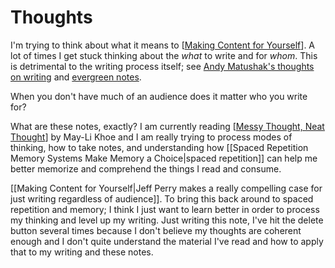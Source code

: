 # Thoughts

I'm trying to think about what it means to [[Making Content for Yourself]]. A lot of times I get stuck thinking about the *what* to write and for *whom*. This is detrimental to the writing process itself; see [Andy Matushak's thoughts on writing](https://notes.andymatuschak.org/About_these_notes?stackedNotes=z4SDCZQeRo4xFEQ8H4qrSqd68ucpgE6LU155C&stackedNotes=z8AfCaQJdp852orumhXPxHb3r278FHA9xZN8J&stackedNotes=z3PBVkZ2SvsAgFXkjHsycBeyS6Cw1QXf7kcD8) and [evergreen notes](https://notes.andymatuschak.org/About_these_notes?stackedNotes=z4SDCZQeRo4xFEQ8H4qrSqd68ucpgE6LU155C).

When you don't have much of an audience does it matter who you write for?

What are these notes, exactly? I am currently reading [[Messy Thought, Neat Thought]] by May-Li Khoe and I am really trying to process modes of thinking, how to take notes, and understanding how [[Spaced Repetition Memory Systems Make Memory a Choice|spaced repetition]] can help me better memorize and comprehend the things I read and consume. 

 [[Making Content for Yourself|Jeff Perry makes a really compelling case for just writing regardless of audience]]. To bring this back around to spaced repetition and memory; I think I just want to learn better in order to process my thinking and level up my writing. Just writing this note, I've hit the delete button several times because I don't believe my thoughts are coherent enough and I don't quite understand the material I've read and how to apply that to my writing and these notes.

[//begin]: # "Autogenerated link references for markdown compatibility"
[Making Content for Yourself]: <../Readwise/Articles/Making Content for Yourself> "Jeff Perry makes a really compelling case for just writing regardless of audience"
[Messy Thought, Neat Thought]: <../Readwise/Articles/Messy Thought, Neat Thought> "Messy Thought, Neat Thought"
[Spaced Repetition Memory Systems Make Memory a Choice#Highlights|spaced repetition]: <../Readwise/Articles/Spaced Repetition Memory Systems Make Memory a Choice> "spaced repetition"
[Making Content for Yourself#New highlights added April 2, 2023 at 6:20 PM|Jeff Perry makes a really compelling case for just writing regardless of audience]: <../Readwise/Articles/Making Content for Yourself> "Jeff Perry makes a really compelling case for just writing regardless of audience"
[//end]: # "Autogenerated link references"